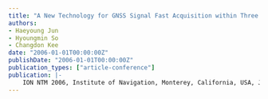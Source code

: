```yaml
---
title: "A New Technology for GNSS Signal Fast Acquisition within Three Seconds, Applicable to Current GNSS Receivers"
authors:
- Haeyoung Jun
- Hyoungmin So
- Changdon Kee
date: "2006-01-01T00:00:00Z"
publishDate: "2006-01-01T00:00:00Z"
publication_types: ["article-conference"]
publication: |-
    ION NTM 2006, Institute of Navigation, Monterey, California, USA, January, 2006
---
```


